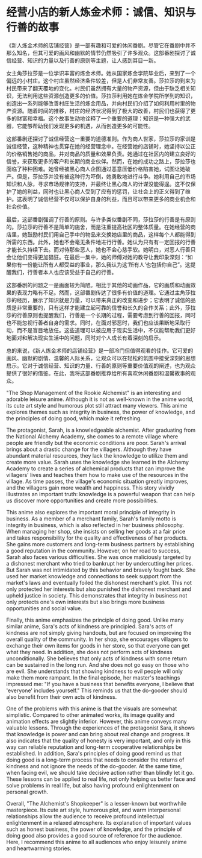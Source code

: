 # 经营小店的新人炼金术师：诚信、知识与行善的故事

《新人炼金术师的店铺经营》是一部有趣和可爱的休闲番剧。尽管它在番剧中并不那么知名，但其可爱的画风和幽默的情节仍然吸引了许多观众。这部番剧探讨了诚信经营、知识的力量以及行善的原则等主题，让人感到耳目一新。

女主角莎拉莎是一位学识丰富的炼金术师。她从国家炼金学院毕业后，来到了一个偏远的小村庄。这个村庄虽然经济条件较差，但是人们非常友善。莎拉莎的到来为村民带来了翻天覆地的变化。村民们虽然拥有大量的物产资源，但由于缺乏相关知识，无法利用这些资源创造更多的价值。莎拉莎利用她在炼金学院所学到的知识，创造出一系列能够改善村庄生活的炼金用品，并向村民们介绍了如何利用村里的物产资源。随着时间的推移，村庄的经济状况得到了极大的改善，村民们也获得了更多的财富和幸福。这个故事生动地诠释了一个重要的道理：知识是一种强大的武器，它能够帮助我们发现更多的机遇，从而创造更多的可能性。

这部番剧还探讨了诚信经营这一重要的道德准则。作为商人世家，莎拉莎的家训是诚信经营，这种精神也贯穿在她的经营理念中。在经营她的店铺时，她坚持以公正的价格销售她的商品，并对商品的质量和效果负责。她通过在社区内的建立良好的信誉，来获取更多的客户和长期的商业伙伴。然而，在她的成功之路上，莎拉莎也面临了种种困难。她曾经被黑心商人企图通过恶意压低价格陷害她，试图让她破产。但是，莎拉莎并没有被这种行为吓倒，她勇敢地进行斗争。她利用自己的市场知识和人脉，寻求市场规律的支持，并最终让黑心商人的计谋没能得逞。这不仅保护了她的利益，同时也让黑心商人受到了应有的惩罚，让社会上的正义得到了维护。这表明了诚信经营不仅可以保护自身的利益，而且可以带来更多的商业机会和社会价值。

最后，这部番剧强调了行善的原则。与许多类似番剧不同，莎拉莎的行善是有原则的。莎拉莎的行善不是简单的施舍，而是注重提高社区的整体质量。在她经营的商店里，她鼓励村民们用自己手中的物品来交换她店里的商品，这样每个人都能得到所需的东西。此外，她也不会毫无条件地进行行善。她认为只有有一定回报的行善才能长久持续下去。而对待那些恶人，她也不会心慈手软。她明白，对恶人行善只会让他们变得更加猖狂。在最后一集中，她的师傅对她的教导让我印象深刻：“如果你有一份能让所有人都受益的事业，那么我认为这‘所有人’也包括你自己”。这提醒我们，行善者本人也应该受益于自己的行善。

这部番剧的问题之一是画面较为简陋。相比于其他的动画作品，它的画质和动画效果的表现力略有不足。然而，这部番剧传达了很多有价值的道理。它通过主角莎拉莎的经历，展示了知识就是力量，可以带来真正的改变和进步；它表明了诚信的品质是非常重要的，只有这样才能建立起可靠的信誉和长久的合作关系；此外，莎拉莎的行善原则也提醒我们，行善是一个长期的过程，需要考虑到行善的回报，同时也不能忽视行善者自身的需求。同时，在面对邪恶时，我们也应该果断地采取行动，而不是盲目地放任。这些道理可以被应用于现实生活中，不仅能帮助我们更好地面对和解决现实生活中的问题，同时对个人成长有着深刻的启示。

总的来说，《新人炼金术师的店铺经营》是一部冷门但值得观看的佳作。它可爱的画风、幽默的剧情、温馨的人际关系，让观众可以在轻松的氛围中接受深刻的思想启示。它对于诚信经营、知识的力量、行善的原则等重要价值观的阐述，也为观众提供了很好的借鉴。在此，我将这部番剧推荐给所有喜欢休闲番剧和温馨故事的观众。

"The Shop Management of the Rookie Alchemist" is an interesting and adorable leisure anime. Although it is not as well-known in the anime world, its cute art style and humorous plot still attract many viewers. This anime explores themes such as integrity in business, the power of knowledge, and the principles of doing good, which make it refreshing.

The protagonist, Sarah, is a knowledgeable alchemist. After graduating from the National Alchemy Academy, she comes to a remote village where people are friendly but the economic conditions are poor. Sarah's arrival brings about a drastic change for the villagers. Although they have abundant material resources, they lack the knowledge to utilize them and create more value. Sarah uses the knowledge she learned in the Alchemy Academy to create a series of alchemical products that can improve the villagers' lives and teaches them how to make use of the resources in the village. As time passes, the village's economic situation greatly improves, and the villagers gain more wealth and happiness. This story vividly illustrates an important truth: knowledge is a powerful weapon that can help us discover more opportunities and create more possibilities.

This anime also explores the important moral principle of integrity in business. As a member of a merchant family, Sarah's family motto is integrity in business, which is also reflected in her business philosophy. When managing her shop, she insists on selling her goods at a fair price and takes responsibility for the quality and effectiveness of her products. She gains more customers and long-term business partners by establishing a good reputation in the community. However, on her road to success, Sarah also faces various difficulties. She was once maliciously targeted by a dishonest merchant who tried to bankrupt her by undercutting her prices. But Sarah was not intimidated by this behavior and bravely fought back. She used her market knowledge and connections to seek support from the market's laws and eventually foiled the dishonest merchant's plot. This not only protected her interests but also punished the dishonest merchant and upheld justice in society. This demonstrates that integrity in business not only protects one's own interests but also brings more business opportunities and social value.

Finally, this anime emphasizes the principle of doing good. Unlike many similar anime, Sara's acts of kindness are principled. Sara's acts of kindness are not simply giving handouts, but are focused on improving the overall quality of the community. In her shop, she encourages villagers to exchange their own items for goods in her store, so that everyone can get what they need. In addition, she does not perform acts of kindness unconditionally. She believes that only acts of kindness with some return can be sustained in the long run. And she does not go easy on those who are evil. She understands that showing kindness to evil people will only make them more rampant. In the final episode, her master's teachings impressed me: "If you have a business that benefits everyone, I believe that 'everyone' includes yourself." This reminds us that the do-gooder should also benefit from their own acts of kindness.

One of the problems with this anime is that the visuals are somewhat simplistic. Compared to other animated works, its image quality and animation effects are slightly inferior. However, this anime conveys many valuable lessons. Through the experiences of the protagonist Sara, it shows that knowledge is power and can bring about real change and progress. It also indicates that the quality of honesty is very important, and only in this way can reliable reputation and long-term cooperative relationships be established. In addition, Sara's principles of doing good remind us that doing good is a long-term process that needs to consider the returns of kindness and not ignore the needs of the do-gooder. At the same time, when facing evil, we should take decisive action rather than blindly let it go. These lessons can be applied to real life, not only helping us better face and solve problems in real life, but also having profound enlightenment on personal growth.

Overall, "The Alchemist's Shopkeeper" is a lesser-known but worthwhile masterpiece. Its cute art style, humorous plot, and warm interpersonal relationships allow the audience to receive profound intellectual enlightenment in a relaxed atmosphere. Its explanation of important values such as honest business, the power of knowledge, and the principle of doing good also provides a good source of reference for the audience. Here, I recommend this anime to all audiences who enjoy leisurely anime and heartwarming stories.